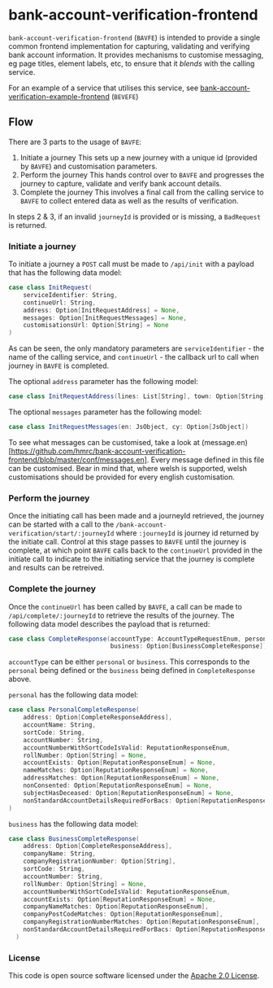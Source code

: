 # bank-account-verification-frontend

`bank-account-verification-frontend` (`BAVFE`) is intended to provide a single common frontend implementation for capturing, validating and verifying bank account information.
It provides mechanisms to customise messaging, eg page titles, element labels, etc, to ensure that it _blends_ with the calling service.

For an example of a service that utilises this service, see [bank-account-verification-example-frontend](https://github.com/hmrc/bank-account-verification-example-frontend) (`BEVEFE`)

## Flow
There are 3 parts to the usage of `BAVFE`:
1. Initiate a journey
   This sets up a new journey with a unique id (provided by `BAVFE`) and customisation parameters. 
2. Perform the journey 
   This hands control over to `BAVFE` and progresses the journey to capture, validate and verify bank account details.
3. Complete the journey
   This involves a final call from the calling service to `BAVFE` to collect entered data as well as the results of verification.

In steps 2 & 3, if an invalid `journeyId` is provided or is missing, a `BadRequest` is returned.

### Initiate a journey
To initiate a journey a `POST` call must be made to `/api/init` with a payload that has the following data model:
```scala
case class InitRequest(
    serviceIdentifier: String, 
    continueUrl: String, 
    address: Option[InitRequestAddress] = None,
    messages: Option[InitRequestMessages] = None, 
    customisationsUrl: Option[String] = None
)
```

As can be seen, the only mandatory parameters are `serviceIdentifier` - the name of the calling service, and `continueUrl` - the callback url to call when journey in `BAVFE` is completed.

The optional `address` parameter has the following model:
```scala
case class InitRequestAddress(lines: List[String], town: Option[String], postcode: Option[String])
```

The optional `messages` parameter has the following model:
```scala
case class InitRequestMessages(en: JsObject, cy: Option[JsObject])
```

To see what messages can be customised, take a look at (message.en)[https://github.com/hmrc/bank-account-verification-frontend/blob/master/conf/messages.en]. Every message defined in this file can be customised. Bear in mind that, where welsh is supported, welsh customisations should be provided for every english customisation.

### Perform the journey
Once the initiating call has been made and a journeyId retrieved, the journey can be started with a call to the `/bank-account-verification/start/:journeyId` where `:journeyId` is journey id returned by the initiate call.
Control at this stage passes to `BAVFE` until the journey is complete, at which point `BAVFE` calls back to the `continueUrl` provided in the initiate call to indicate to the initiating service that the journey is complete and results can be retreived.

### Complete the journey
Once the `continueUrl` has been called by `BAVFE`, a call can be made to `/api/complete/:journeyId` to retrieve the results of the journey. The following data model describes the payload that is returned:

```scala
case class CompleteResponse(accountType: AccountTypeRequestEnum, personal: Option[PersonalCompleteResponse],
                            business: Option[BusinessCompleteResponse])
``` 

`accountType` can be either `personal` or `business`. This corresponds to the `personal` being defined or the `business` being defined in `CompleteResponse` above.

`personal` has the following data model:
```scala
case class PersonalCompleteResponse(
    address: Option[CompleteResponseAddress],
    accountName: String,
    sortCode: String,
    accountNumber: String,
    accountNumberWithSortCodeIsValid: ReputationResponseEnum,
    rollNumber: Option[String] = None,
    accountExists: Option[ReputationResponseEnum] = None,
    nameMatches: Option[ReputationResponseEnum] = None,
    addressMatches: Option[ReputationResponseEnum] = None,
    nonConsented: Option[ReputationResponseEnum] = None,
    subjectHasDeceased: Option[ReputationResponseEnum] = None,
    nonStandardAccountDetailsRequiredForBacs: Option[ReputationResponseEnum] = None
)
```
`business` has the following data model:
```scala
case class BusinessCompleteResponse(
    address: Option[CompleteResponseAddress],
    companyName: String,
    companyRegistrationNumber: Option[String],
    sortCode: String,
    accountNumber: String,
    rollNumber: Option[String] = None,
    accountNumberWithSortCodeIsValid: ReputationResponseEnum,
    accountExists: Option[ReputationResponseEnum] = None,
    companyNameMatches: Option[ReputationResponseEnum],
    companyPostCodeMatches: Option[ReputationResponseEnum],
    companyRegistrationNumberMatches: Option[ReputationResponseEnum],
    nonStandardAccountDetailsRequiredForBacs: Option[ReputationResponseEnum] = None
  )
```

### License

This code is open source software licensed under the [Apache 2.0 License]("http://www.apache.org/licenses/LICENSE-2.0.html").
